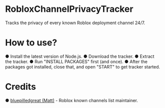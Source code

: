 # RobloxChannelPrivacyTracker
Tracks the privacy of every known Roblox deployment channel 24/7.

# How to use?
● Install the latest version of Node.js.
● Download the tracker.
● Extract the tracker.
● Run "INSTALL PACKAGES" first (and once).
● After the packages got installed, close that, and open "START" to get tracker started.

# Credits
● [bluepilledgreat (Matt)](https://github.com/bluepilledgreat) - Roblox known channels list maintainer.
